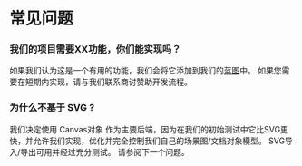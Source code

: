 # 常见问题

### 我们的项目需要XX功能，你们能实现吗？

如果我们认为这是一个有用的功能，我们会将它添加到我们的[蓝图](http://paperjs.org/about/roadmap/)中。 如果您需要在短期内实现，请与我们联系商讨赞助开发流程。

### 为什么不基于 SVG ?

我们决定使用 Canvas对象 作为主要后端，因为在我们的初始测试中它比SVG更快，并允许我们实现，优化并完全控制我们自己的场景图/文档对象模型。 SVG导入/导出可用并经过充分测试。 请参阅下一个问题。



